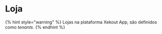# Loja

{% hint style="warning" %}
Lojas na plataforma Xekout App, são definidos como _tenants_.
{% endhint %}


